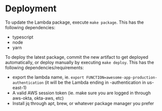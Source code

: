 # Deployment

To update the Lambda package, execute `make package`. This has the following dependencies:
  * typescript
  * node
  * yarn

To deploy the latest package, commit the new artifact to get deployed automatically, or deploy manually by executing `make deploy`. This has the following dependencies/requirements:
  * export the lambda name, ie. `export FUNCTION=awesome-app-production-authentication` (it will be the Lambda ending in -authentication in us-east-1)
  * A valid AWS session token (ie. make sure you are logged in through aws-okta, okta-aws, etc)
  * Install jq through apt, brew, or whatever package manager you prefer
